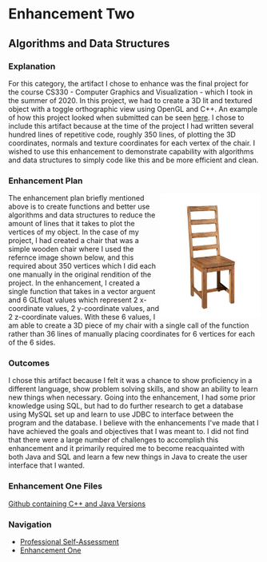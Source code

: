 # Enhancement Two
## Algorithms and Data Structures 

### Explanation
For this category, the artifact I chose to enhance was the final project for the course CS330 - Computer Graphics and Visualization - which I took in the summer of 2020. In this project, we had to create a 3D lit and textured object with a toggle orthographic view using OpenGL and C++. An example of how this project looked when submitted can be seen [here](https://www.youtube.com/watch?v=XyaaWhLJi_w). I chose to include this artifact because at the time of the project I had written several hundred lines of repetitive code, roughly 350 lines, of plotting the 3D coordinates, normals and texture coordinates for each vertex of the chair. I wished to use this enhancement to demonstrate capability with algorithms and data structures to simply code like this and be more efficient and clean. 

### Enhancement Plan
<img src="../images/WoodChair.jpg" width="200" height="250" align="right">
The enhancement plan briefly mentioned above is to create functions and better use algorithms and data structures to reduce the amount of lines that it takes to plot the vertices of my object. In the case of my project, I had created a chair that was a simple wooden chair where I used the refernce image shown below, and this required about 350 vertices which I did each one manually in the original rendition of the project. In the enhancement, I created a single function that takes in a vector arguent and 6 GLfloat values which represent 2 x-coordinate values, 2 y-coordinate values, and 2 z-coordinate values. With these 6 values, I am able to create a 3D piece of my chair with a single call of the function rather than 36 lines of manually placing coordinates for 6 vertices for each of the 6 sides. 


### Outcomes
I chose this artifact because I felt it was a chance to show proficiency in a different language, show problem solving skills, and show an ability to learn new things when necessary. Going into the enhancement, I had some prior knowledge using SQL, but had to do further research to get a database using MySQL set up and learn to use JDBC to interface between the program and the database. I believe with the enhancements I've made that I have achieved the goals and objectives that I was meant to. I did not find that there were a large number of challenges to accomplish this enhancement and it primarily required me to become reacquainted with both Java and SQL and learn a few new things in Java to create the user interface that I wanted. 

### Enhancement One Files
[Github containing C++ and Java Versions](https://github.com/cnohilly/cnohilly.github.io/tree/main/Enhancement_One_Files)

### Navigation
- [Professional Self-Assessment](../index.md)
- [Enhancement One](./enhancement_one.md)
